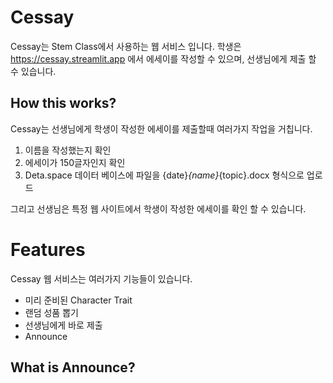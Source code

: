 # Cessay
Cessay는 Stem Class에서 사용하는 웹 서비스 입니다. 학생은 https://cessay.streamlit.app 에서 에세이를 작성할 수 있으며, 선생님에게 제출 할 수 있습니다.

## How this works?
Cessay는 선생님에게 학생이 작성한 에세이를 제출할때 여러가지 작업을 거칩니다.
1. 이름을 작성했는지 확인
2. 에세이가 150글자인지 확인
3. Deta.space 데이터 베이스에 파일을 {date}_{name}_{topic}.docx 형식으로 업로드

그리고 선생님은 특정 웹 사이트에서 학생이 작성한 에세이를 확인 할 수 있습니다.

# Features
Cessay 웹 서비스는 여러가지 기능들이 있습니다.
- 미리 준비된 Character Trait
- 랜덤 성품 뽑기
- 선생님에게 바로 제출
- Announce

## What is **Announce**?
